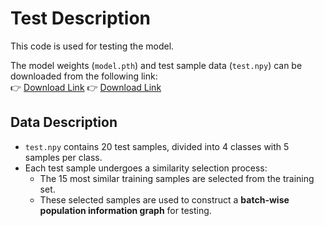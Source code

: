 # Test Description

This code is used for testing the model.

The model weights (`model.pth`) and test sample data (`test.npy`) can be downloaded from the following link:  
👉 [Download Link](https://drive.google.com/file/d/1gHg7nT_cQ_VIj39XD3a2yONUVcuGOlsS/view?usp=drive_link)
👉 [Download Link](https://drive.google.com/file/d/1w-AheEjmhSbdfnuVMEBpJxGrM0rwVLYR/view?usp=drive_link)

## Data Description

- `test.npy` contains 20 test samples, divided into 4 classes with 5 samples per class.
- Each test sample undergoes a similarity selection process:
  - The 15 most similar training samples are selected from the training set.
  - These selected samples are used to construct a **batch-wise population information graph** for testing.
